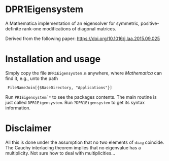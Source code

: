 # DPR1Eigensystem
A Mathematica implementation of an eigensolver for symmetric, positive-definite rank-one modifications of diagonal matrices.

Derived from the following paper:
https://doi.org/10.1016/j.laa.2015.09.025


# Installation and usage

Simply copy the file `DPR1Eigensystem.m` anywhere, where _Mathematica_ can find it, e.g., unto the path

     FileNameJoin[{$BaseDirectory, "Applications"}]

Run ``PR1Eigensystem`*`` to see the packages contents.
The main routine is just called `DPR1Eigensystem`. Run ``?DPR1Eigensystem`` to get its syntax information. 

# Disclaimer

All this is done under the assumption that no two elements of `diag` coincide. The Cauchy interlacing theorem implies that no eigenvalue has a multiplicity. Not sure how to deal with multiplicities...
